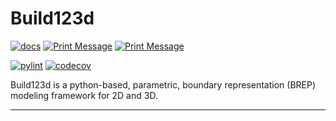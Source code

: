 # Build123d

[![docs](https://img.shields.io/badge/docs-passing-brightgreen.svg)](link-to-docs)
[![Print Message](https://github.com/mohit-vectra/test_install_package/actions/workflows/print_msg.yml/badge.svg?event=status)](https://github.com/mohit-vectra/test_install_package/actions/workflows/print_msg.yml)
[![Print Message](https://github.com/mohit-vectra/test_install_package/actions/workflows/print-message.yml/badge.svg)](https://github.com/mohit-vectra/test_install_package/actions)

[![pylint](https://img.shields.io/badge/pylint-passing-brightgreen.svg)](link-to-pylint-results)
[![codecov](https://img.shields.io/badge/codecov-96%25-brightgreen.svg)](link-to-codecov)

Build123d is a python-based, parametric, boundary representation (BREP) modeling framework for 2D and 3D.

---
